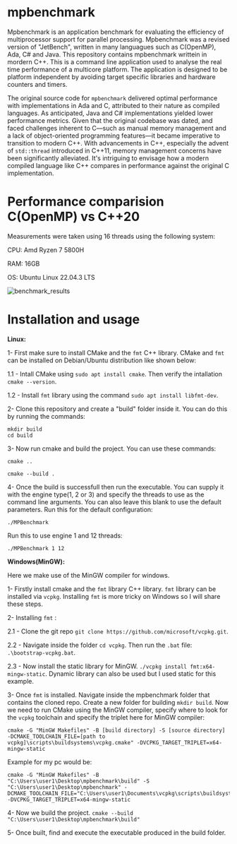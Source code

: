# mpbenchmark

Mpbenchmark is an application benchmark for evaluating the efficiency of multiprocessor support for parallel processing. Mpbenchmark was a revised version of "JetBench", written in many languagues such as C(OpenMP), Ada, C# and Java. This repository contains mpbenchmark writtein in mordern C++.  This is a command line application  used to analyse the real time performance of a multicore platform. The application is designed to be platform independent by avoiding target specific libraries and hardware counters and timers.

The original source code for `mpbenchmark` delivered optimal performance with implementations in Ada and C, attributed to their nature as compiled languages. As anticipated, Java and C# implementations yielded lower performance metrics. Given that the original codebase was dated, and faced challenges inherent to C—such as manual memory management and a lack of object-oriented programming features—it became imperative to transition to modern C++. With advancements in C++, especially the advent of `std::thread` introduced in C++11, memory management concerns have been significantly alleviated. It's intriguing to envisage how a modern compiled language like C++ compares in performance against the original C implementation.

# Performance comparision C(OpenMP) vs C++20

Measurements were taken using 16 threads using the following system:

CPU: Amd Ryzen 7 5800H

RAM: 16GB

OS: Ubuntu Linux 22.04.3 LTS 

![benchmark_results](https://github.com/ASherjil/mpbenchmark/assets/92602684/9ff36bc6-016e-4ba1-b7a2-b9a47daffbbb)

# Installation and usage

**Linux:**

1- First make sure to install CMake and the `fmt` C++ library. CMake and `fmt` can be installed on Debian/Ubuntu distribution like shown below:

  1.1 - Intall CMake using `sudo apt install cmake`. Then verify the intallation `cmake --version`.

  1.2 - Install `fmt` library using the command `sudo apt install libfmt-dev`. 

2- Clone this repository and create a "build" folder inside it. You can do this by running the commands:

```
mkdir build
cd build
```

3- Now run cmake and build the project. You can use these commands:

```
cmake ..

cmake --build .
```

4- Once the build is successfull then run the executable. You can supply it with the engine type(1, 2 or 3) and specify the threads to use as the command line arguments. You can also leave this blank to use the default parameters.
Run this for the default configuration:

`
./MPBenchmark 
`

Run this to use engine 1 and 12 threads:

`
./MPBenchmark 1 12
`

**Windows(MinGW):**

Here we make use of the MinGW compiler for windows. 

1- Firstly install cmake and the `fmt` library C++ library. `fmt` library can be installed via `vcpkg`. Installing `fmt` is more tricky on Windows so I will share these steps. 

2- Installing `fmt` : 

  2.1 - Clone the git repo `git clone https://github.com/microsoft/vcpkg.git`.
  
  2.2 - Navigate inside the folder `cd vcpkg`. Then run the `.bat` file: `.\bootstrap-vcpkg.bat`.

  2.3 - Now install the static library for MinGW. `./vcpkg install fmt:x64-mingw-static`. Dynamic library can also be used but I used static for this example. 

3- Once `fmt` is installed. Navigate inside the mpbenchmark folder that contains the cloned repo. Create a new folder for building `mkdir build`.  Now we need to run CMake using the MinGW compiler, specify where to look for the `vcpkg` toolchain and specify the triplet here for MinGW compiler:

```
cmake -G "MinGW Makefiles" -B [build directory] -S [source directory] -DCMAKE_TOOLCHAIN_FILE=[path to vcpkg]\scripts\buildsystems\vcpkg.cmake" -DVCPKG_TARGET_TRIPLET=x64-mingw-static
```

Example for my pc would be:

```
cmake -G "MinGW Makefiles" -B "C:\Users\user1\Desktop\mpbenchmark\build" -S "C:\Users\user1\Desktop\mpbenchmark" -DCMAKE_TOOLCHAIN_FILE="C:\Users\user1\Documents\vcpkg\scripts\buildsystems\vcpkg.cmake" -DVCPKG_TARGET_TRIPLET=x64-mingw-static

```

4- Now we build the project. `cmake --build "C:\Users\user1\Desktop\mpbenchmark\build"`

5- Once built, find and execute the executable produced in the build folder. 


